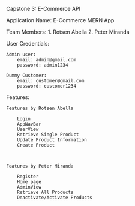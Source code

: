 Capstone 3: E-Commerce API

Application Name: E-Commerce MERN App

Team Members:
	1. Rotsen Abella
	2. Peter Miranda

User Credentials:

	Admin user:
		email: admin@gmail.com
		password: admin1234

	Dummy Customer:
		email: customer@gmail.com
		password: customer1234

Features:
	
	Features by Rotsen Abella
		
		Login
		AppNavBar
		UserView
		Retrieve Single Product
		Update Product Information
		Create Product
		


	Features by Peter Miranda
		
		Register
		Home page
		AdminView
		Retrieve All Products
		Deactivate/Activate Products
		
	
